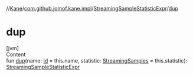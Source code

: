 //[Kane](../../index.md)/[com.github.jomof.kane.impl](../index.md)/[StreamingSampleStatisticExpr](index.md)/[dup](dup.md)



# dup  
[jvm]  
Content  
fun [dup](dup.md)(name: [Id](../index.md#%5Bcom.github.jomof.kane.impl%2FId%2F%2F%2FPointingToDeclaration%2F%5D%2FClasslikes%2F-1903152511) = this.name, statistic: [StreamingSamples](../-streaming-samples/index.md) = this.statistic): [StreamingSampleStatisticExpr](index.md)  




